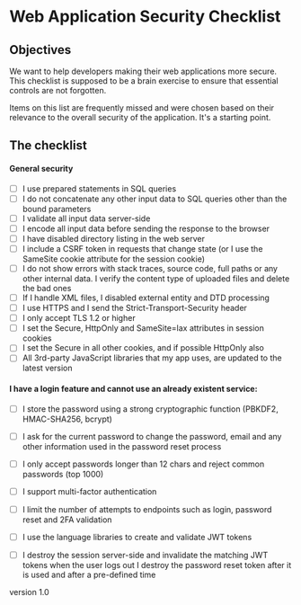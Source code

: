 # Web Application Security Checklist

## Objectives

We want to help developers making their web applications more secure. This checklist is supposed to be a brain exercise to ensure that essential controls are not forgotten.

Items on this list are frequently missed and were chosen based on their relevance to the overall security of the application. It's a starting point.

## The checklist
#### General security
- [ ] I use prepared statements in SQL queries
- [ ] I do not concatenate any other input data to SQL queries other than the bound parameters
- [ ] I validate all input data server-side
- [ ] I encode all input data before sending the response to the browser
- [ ] I have disabled directory listing in the web server
- [ ] I include a CSRF token in requests that change state (or I use the SameSite cookie attribute for the session cookie)
- [ ] I do not show errors with stack traces, source code, full paths or any other internal data. I verify the content type of uploaded files and delete the bad ones
- [ ] If I handle XML files, I disabled external entity and DTD processing
- [ ] I use HTTPS and I send the Strict-Transport-Security header
- [ ] I only accept TLS 1.2 or higher
- [ ] I set the Secure, HttpOnly and SameSite=lax attributes in session cookies
- [ ] I set the Secure in all other cookies, and if possible HttpOnly also
- [ ] All 3rd-party JavaScript libraries that my app uses, are updated to the latest version
#### I have a login feature and cannot use an already existent service:
- [ ] I store the password using a strong cryptographic function (PBKDF2, HMAC-SHA256, bcrypt)
- [ ] I ask for the current password to change the password, email and any other information used in the password reset process
- [ ] I only accept passwords longer than 12 chars and reject common passwords (top 1000)
- [ ] I support multi-factor authentication
- [ ] I limit the number of attempts to endpoints such as login, password reset and 2FA validation
- [ ] I use the language libraries to create and validate JWT tokens
- [ ] I destroy the session server-side and invalidate the matching JWT tokens when the user logs out I destroy the password reset token after it is used and after a pre-defined time 


version 1.0
